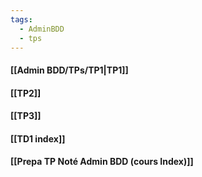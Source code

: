 ```yaml
---
tags:
  - AdminBDD
  - tps
---
```


#### [[Admin BDD/TPs/TP1|TP1]]
#### [[TP2]]
#### [[TP3]]
#### [[TD1 index]]
#### [[Prepa TP Noté Admin BDD (cours Index)]]
